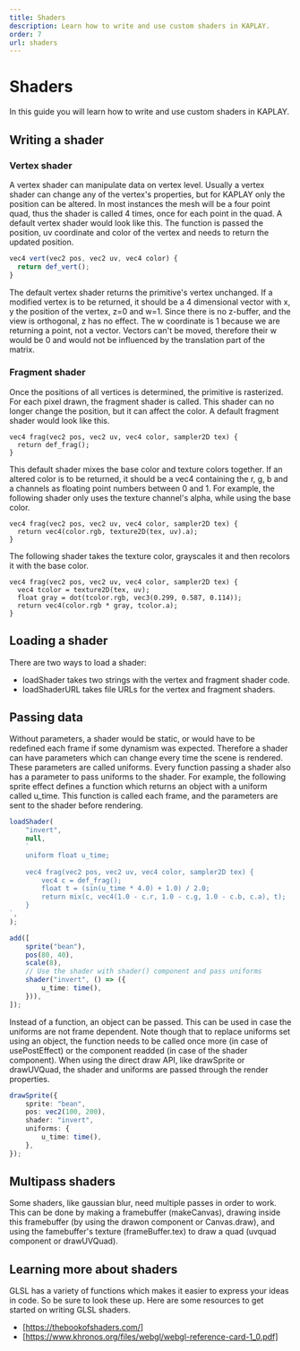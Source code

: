 ```yaml
---
title: Shaders
description: Learn how to write and use custom shaders in KAPLAY.
order: 7
url: shaders
---
```


# Shaders

In this guide you will learn how to write and use custom shaders in KAPLAY.

## Writing a shader

### Vertex shader

A vertex shader can manipulate data on vertex level. Usually a vertex shader can
change any of the vertex's properties, but for KAPLAY only the position can be
altered. In most instances the mesh will be a four point quad, thus the shader
is called 4 times, once for each point in the quad. A default vertex shader
would look like this. The function is passed the position, uv coordinate and
color of the vertex and needs to return the updated position.

```js
vec4 vert(vec2 pos, vec2 uv, vec4 color) {
  return def_vert();
}
```

The default vertex shader returns the primitive's vertex unchanged. If a
modified vertex is to be returned, it should be a 4 dimensional vector with x, y
the position of the vertex, z=0 and w=1. Since there is no z-buffer, and the
view is orthogonal, z has no effect. The w coordinate is 1 because we are
returning a point, not a vector. Vectors can't be moved, therefore their w would
be 0 and would not be influenced by the translation part of the matrix.

### Fragment shader

Once the positions of all vertices is determined, the primitive is rasterized.
For each pixel drawn, the fragment shader is called. This shader can no longer
change the position, but it can affect the color. A default fragment shader
would look like this.

```
vec4 frag(vec2 pos, vec2 uv, vec4 color, sampler2D tex) {
  return def_frag();
}
```

This default shader mixes the base color and texture colors together. If an
altered color is to be returned, it should be a vec4 containing the r, g, b and
a channels as floating point numbers between 0 and 1. For example, the following
shader only uses the texture channel's alpha, while using the base color.

```
vec4 frag(vec2 pos, vec2 uv, vec4 color, sampler2D tex) {
  return vec4(color.rgb, texture2D(tex, uv).a);
}
```

The following shader takes the texture color, grayscales it and then recolors it
with the base color.

```
vec4 frag(vec2 pos, vec2 uv, vec4 color, sampler2D tex) {
  vec4 tcolor = texture2D(tex, uv);
  float gray = dot(tcolor.rgb, vec3(0.299, 0.587, 0.114));
  return vec4(color.rgb * gray, tcolor.a);
}
```

## Loading a shader

There are two ways to load a shader:

- loadShader takes two strings with the vertex and fragment shader code.
- loadShaderURL takes file URLs for the vertex and fragment shaders.

## Passing data

Without parameters, a shader would be static, or would have to be redefined each
frame if some dynamism was expected. Therefore a shader can have parameters
which can change every time the scene is rendered. These parameters are called
uniforms. Every function passing a shader also has a parameter to pass uniforms
to the shader. For example, the following sprite effect defines a function which
returns an object with a uniform called u_time. This function is called each
frame, and the parameters are sent to the shader before rendering.

```ts
loadShader(
    "invert",
    null,
    `
	uniform float u_time;
	
	vec4 frag(vec2 pos, vec2 uv, vec4 color, sampler2D tex) {
		vec4 c = def_frag();
		float t = (sin(u_time * 4.0) + 1.0) / 2.0;
		return mix(c, vec4(1.0 - c.r, 1.0 - c.g, 1.0 - c.b, c.a), t);
	}
`,
);

add([
    sprite("bean"),
    pos(80, 40),
    scale(8),
    // Use the shader with shader() component and pass uniforms
    shader("invert", () => ({
        u_time: time(),
    })),
]);
```

Instead of a function, an object can be passed. This can be used in case the
uniforms are not frame dependent. Note though that to replace uniforms set using
an object, the function needs to be called once more (in case of usePostEffect)
or the component readded (in case of the shader component). When using the
direct draw API, like drawSprite or drawUVQuad, the shader and uniforms are
passed through the render properties.

```ts
drawSprite({
    sprite: "bean",
    pos: vec2(100, 200),
    shader: "invert",
    uniforms: {
        u_time: time(),
    },
});
```

## Multipass shaders

Some shaders, like gaussian blur, need multiple passes in order to work. This
can be done by making a framebuffer (makeCanvas), drawing inside this
framebuffer (by using the drawon component or Canvas.draw), and using the
famebuffer's texture (frameBuffer.tex) to draw a quad (uvquad component or
drawUVQuad).

## Learning more about shaders

GLSL has a variety of functions which makes it easier to express your ideas in
code. So be sure to look these up. Here are some resources to get started on
writing GLSL shaders.

- [https://thebookofshaders.com/]
- [https://www.khronos.org/files/webgl/webgl-reference-card-1_0.pdf]
